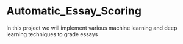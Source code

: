 # Automatic_Essay_Scoring
In this project we will implement various machine learning and deep learning techniques to grade essays

